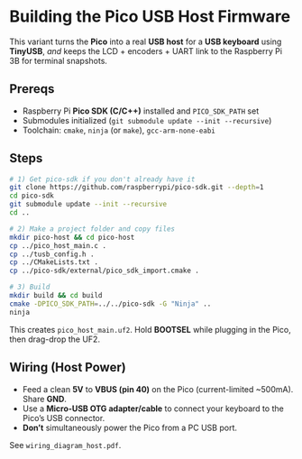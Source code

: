 # Building the Pico USB Host Firmware

This variant turns the **Pico** into a real **USB host** for a **USB keyboard** using **TinyUSB**, *and* keeps the LCD + encoders + UART link to the Raspberry Pi 3B for terminal snapshots.

## Prereqs

- Raspberry Pi **Pico SDK (C/C++)** installed and `PICO_SDK_PATH` set
- Submodules initialized (`git submodule update --init --recursive`)
- Toolchain: `cmake`, `ninja` (or `make`), `gcc-arm-none-eabi`

## Steps

```bash
# 1) Get pico-sdk if you don't already have it
git clone https://github.com/raspberrypi/pico-sdk.git --depth=1
cd pico-sdk
git submodule update --init --recursive
cd ..

# 2) Make a project folder and copy files
mkdir pico-host && cd pico-host
cp ../pico_host_main.c .
cp ../tusb_config.h .
cp ../CMakeLists.txt .
cp ../pico-sdk/external/pico_sdk_import.cmake .

# 3) Build
mkdir build && cd build
cmake -DPICO_SDK_PATH=../../pico-sdk -G "Ninja" ..
ninja
```

This creates `pico_host_main.uf2`. Hold **BOOTSEL** while plugging in the Pico, then drag-drop the UF2.

## Wiring (Host Power)

- Feed a clean **5V** to **VBUS (pin 40)** on the Pico (current-limited ~500mA). Share **GND**.
- Use a **Micro‑USB OTG adapter/cable** to connect your keyboard to the Pico’s USB connector.
- **Don’t** simultaneously power the Pico from a PC USB port.

See `wiring_diagram_host.pdf`.
